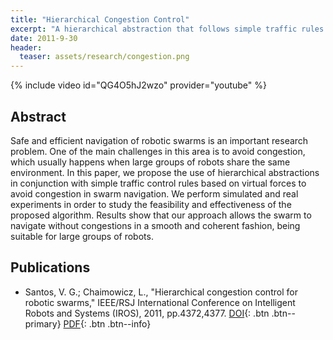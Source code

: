 ```yaml
---
title: "Hierarchical Congestion Control"
excerpt: "A hierarchical abstraction that follows simple traffic rules to avoid congestions during navigation."
date: 2011-9-30
header:
  teaser: assets/research/congestion.png
---
```


{% include video id="QG4O5hJ2wzo" provider="youtube" %}

Abstract
--------

Safe and efficient navigation of robotic swarms is an important
research problem. One of the main challenges in this area is to avoid
congestion, which usually happens when large groups of robots share
the same environment. In this paper, we propose the use of
hierarchical abstractions in conjunction with simple traffic control
rules based on virtual forces to avoid congestion in swarm
navigation. We perform simulated and real experiments in order to
study the feasibility and effectiveness of the proposed
algorithm. Results show that our approach allows the swarm to navigate
without congestions in a smooth and coherent fashion, being suitable
for large groups of robots.

Publications
------------
* Santos, V. G.; Chaimowicz, L., "Hierarchical congestion control for robotic swarms," IEEE/RSJ International Conference on Intelligent Robots and Systems (IROS), 2011, pp.4372,4377. [DOI](http://dx.doi.org/10.1109/IROS.2011.6094640){: .btn .btn--primary} [PDF](https://dl.dropboxusercontent.com/s/sk07cl1a8xc614h/iros2011-congestion.pdf?dl=1){: .btn .btn--info}
